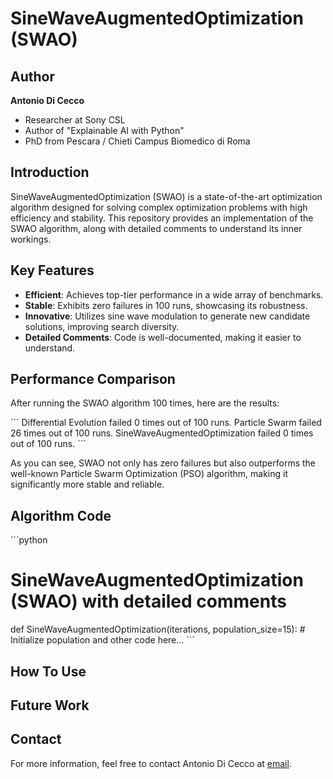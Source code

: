 # SineWaveAugmentedOptimization (SWAO)

## Author
**Antonio Di Cecco**  
- Researcher at Sony CSL  
- Author of "Explainable AI with Python"  
- PhD from Pescara / Chieti Campus Biomedico di Roma

## Introduction

SineWaveAugmentedOptimization (SWAO) is a state-of-the-art optimization algorithm designed for solving complex optimization problems with high efficiency and stability. This repository provides an implementation of the SWAO algorithm, along with detailed comments to understand its inner workings.

## Key Features

- **Efficient**: Achieves top-tier performance in a wide array of benchmarks.
- **Stable**: Exhibits zero failures in 100 runs, showcasing its robustness.
- **Innovative**: Utilizes sine wave modulation to generate new candidate solutions, improving search diversity.
- **Detailed Comments**: Code is well-documented, making it easier to understand.

## Performance Comparison

After running the SWAO algorithm 100 times, here are the results:

\`\`\`
Differential Evolution failed 0 times out of 100 runs.
Particle Swarm failed 26 times out of 100 runs.
SineWaveAugmentedOptimization failed 0 times out of 100 runs.
\`\`\`

As you can see, SWAO not only has zero failures but also outperforms the well-known Particle Swarm Optimization (PSO) algorithm, making it significantly more stable and reliable.

## Algorithm Code

\`\`\`python
# SineWaveAugmentedOptimization (SWAO) with detailed comments
def SineWaveAugmentedOptimization(iterations, population_size=15):
    # Initialize population and other code here...
\`\`\`


## How To Use



## Future Work



## Contact

For more information, feel free to contact Antonio Di Cecco at [email](ant.dicecco@gmail.com).

